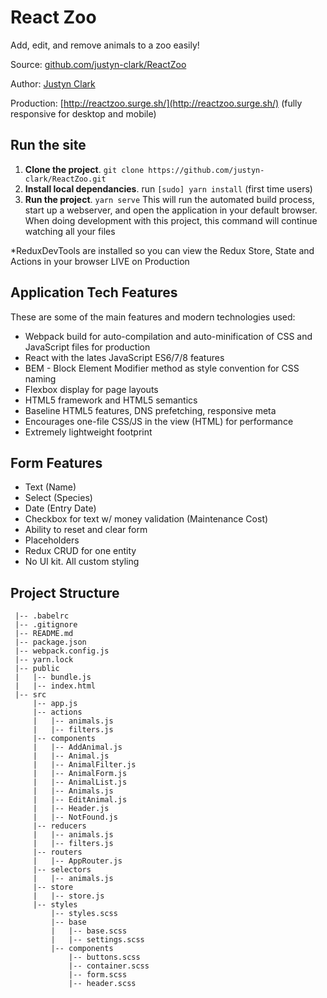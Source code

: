 # React Zoo

Add, edit, and remove animals to a zoo easily!

Source: [github.com/justyn-clark/ReactZoo](https://github.com/justyn-clark/ReactZoo)

Author: [Justyn Clark](http://justynclark.com)

Production: [http://reactzoo.surge.sh/](http://reactzoo.surge.sh/) (fully responsive for desktop and mobile)

## Run the site

1. **Clone the project**. `git clone https://github.com/justyn-clark/ReactZoo.git`
2. **Install local dependancies**. run `[sudo] yarn install` (first time users)
3. **Run the project**. `yarn serve`
This will run the automated build process, start up a webserver, and open the application in your default browser. When doing development with this project, this command will continue watching all your files

*ReduxDevTools are installed so you can view the Redux Store, State and Actions in your browser LIVE on Production

## Application Tech Features

These are some of the main features and modern technologies used:
* Webpack build for auto-compilation and auto-minification of CSS and JavaScript files for production
* React with the lates JavaScript ES6/7/8 features
* BEM - Block Element Modifier method as style convention for CSS naming  
* Flexbox display for page layouts
* HTML5 framework and HTML5 semantics
* Baseline HTML5 features, DNS prefetching, responsive meta
* Encourages one-file CSS/JS in the view (HTML) for performance
* Extremely lightweight footprint

## Form Features

* Text (Name)  
* Select (Species)  
* Date (Entry Date)
* Checkbox for text w/ money validation (Maintenance Cost)    
* Ability to reset and clear form
* Placeholders
* Redux CRUD for one entity
* No UI kit. All custom styling

## Project Structure

```
 |-- .babelrc
 |-- .gitignore
 |-- README.md
 |-- package.json
 |-- webpack.config.js
 |-- yarn.lock
 |-- public
 |   |-- bundle.js
 |   |-- index.html
 |-- src
     |-- app.js
     |-- actions
     |   |-- animals.js
     |   |-- filters.js
     |-- components
     |   |-- AddAnimal.js
     |   |-- Animal.js
     |   |-- AnimalFilter.js
     |   |-- AnimalForm.js
     |   |-- AnimalList.js
     |   |-- Animals.js
     |   |-- EditAnimal.js
     |   |-- Header.js
     |   |-- NotFound.js
     |-- reducers
     |   |-- animals.js
     |   |-- filters.js
     |-- routers
     |   |-- AppRouter.js
     |-- selectors
     |   |-- animals.js
     |-- store
     |   |-- store.js
     |-- styles
         |-- styles.scss
         |-- base
         |   |-- base.scss
         |   |-- settings.scss
         |-- components
             |-- buttons.scss
             |-- container.scss
             |-- form.scss
             |-- header.scss
```
